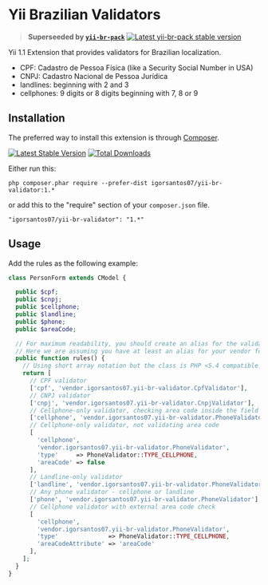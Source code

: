 Yii Brazilian Validators
=========================

> **Superseeded by [`yii-br-pack`](https://github.com/igorsantos07/yii-br-pack)** [![Latest yii-br-pack stable version](https://poser.pugx.org/igorsantos07/yii-br-validator/v/stable.svg)](https://packagist.org/packages/igorsantos07/yii-br-pack)

Yii 1.1 Extension that provides validators for Brazilian localization.

* CPF: Cadastro de Pessoa Física (like a Security Social Number in USA) 
* CNPJ: Cadastro Nacional de Pessoa Jurídica
* landlines: beginning with 2 and 3
* cellphones: 9 digits or 8 digits beginning with 7, 8 or 9

Installation
------------

The preferred way to install this extension is through [Composer](http://getcomposer.org/download/).

[![Latest Stable Version](https://poser.pugx.org/igorsantos07/yii-br-validator/v/stable.svg)](https://packagist.org/packages/igorsantos07/yii-br-validator)
[![Total Downloads](https://poser.pugx.org/igorsantos07/yii-br-validator/downloads.svg)](https://packagist.org/packages/igorsantos07/yii-br-validator)

Either run this:

```
php composer.phar require --prefer-dist igorsantos07/yii-br-validator:1.*
```

or add this to the "require" section of your `composer.json` file.

```
"igorsantos07/yii-br-validator": "1.*"
```

Usage
-----

Add the rules as the following example:

```php
class PersonForm extends CModel {

  public $cpf;
  public $cnpj;
  public $cellphone;
  public $landline;
  public $phone;
  public $areaCode;

  // For maximum readability, you should create an alias for the validator folder :)
  // Here we are assuming you have at least an alias for your vendor folder.
  public function rules() {
    // Using short array notation but the class is PHP <5.4 compatible ;)
    return [
      // CPF validator
      ['cpf', 'vendor.igorsantos07.yii-br-validator.CpfValidator'],
      // CNPJ validator
      ['cnpj', 'vendor.igorsantos07.yii-br-validator.CnpjValidator'],
      // Cellphone-only validator, checking area code inside the field
      ['cellphone', 'vendor.igorsantos07.yii-br-validator.PhoneValidator', 'type' => PhoneValidator::TYPE_CELLPHONE],
      // Cellphone-only validator, not validating area code
      [
        'cellphone',
        'vendor.igorsantos07.yii-br-validator.PhoneValidator',
        'type'     => PhoneValidator::TYPE_CELLPHONE,
        'areaCode' => false
      ],
      // Landline-only validator
      ['landline', 'vendor.igorsantos07.yii-br-validator.PhoneValidator', 'type' => PhoneValidator::TYPE_LANDLINE],
      // Any phone validator - cellphone or landline
      ['phone', 'vendor.igorsantos07.yii-br-validator.PhoneValidator'],
      // Cellphone validator with external area code check
      [
        'cellphone',
        'vendor.igorsantos07.yii-br-validator.PhoneValidator',
        'type'              => PhoneValidator::TYPE_CELLPHONE,
        'areaCodeAttribute' => 'areaCode'
      ],
    ];
  }
}
```
